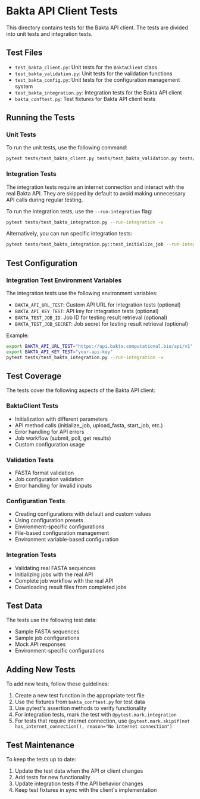 # Bakta API Client Tests

This directory contains tests for the Bakta API client. The tests are divided into unit tests and integration tests.

## Test Files

- `test_bakta_client.py`: Unit tests for the `BaktaClient` class
- `test_bakta_validation.py`: Unit tests for the validation functions
- `test_bakta_config.py`: Unit tests for the configuration management system
- `test_bakta_integration.py`: Integration tests for the Bakta API client
- `bakta_conftest.py`: Test fixtures for Bakta API client tests

## Running the Tests

### Unit Tests

To run the unit tests, use the following command:

```bash
pytest tests/test_bakta_client.py tests/test_bakta_validation.py tests/test_bakta_config.py -v
```

### Integration Tests

The integration tests require an internet connection and interact with the real Bakta API. They are skipped by default to avoid making unnecessary API calls during regular testing.

To run the integration tests, use the `--run-integration` flag:

```bash
pytest tests/test_bakta_integration.py --run-integration -v
```

Alternatively, you can run specific integration tests:

```bash
pytest tests/test_bakta_integration.py::test_initialize_job --run-integration -v
```

## Test Configuration

### Integration Test Environment Variables

The integration tests use the following environment variables:

- `BAKTA_API_URL_TEST`: Custom API URL for integration tests (optional)
- `BAKTA_API_KEY_TEST`: API key for integration tests (optional)
- `BAKTA_TEST_JOB_ID`: Job ID for testing result retrieval (optional)
- `BAKTA_TEST_JOB_SECRET`: Job secret for testing result retrieval (optional)

Example:

```bash
export BAKTA_API_URL_TEST="https://api.bakta.computational.bio/api/v1"
export BAKTA_API_KEY_TEST="your-api-key"
pytest tests/test_bakta_integration.py --run-integration -v
```

## Test Coverage

The tests cover the following aspects of the Bakta API client:

### BaktaClient Tests

- Initialization with different parameters
- API method calls (initialize_job, upload_fasta, start_job, etc.)
- Error handling for API errors
- Job workflow (submit, poll, get results)
- Custom configuration usage

### Validation Tests

- FASTA format validation
- Job configuration validation
- Error handling for invalid inputs

### Configuration Tests

- Creating configurations with default and custom values
- Using configuration presets
- Environment-specific configurations
- File-based configuration management
- Environment variable-based configuration

### Integration Tests

- Validating real FASTA sequences
- Initializing jobs with the real API
- Complete job workflow with the real API
- Downloading result files from completed jobs

## Test Data

The tests use the following test data:

- Sample FASTA sequences
- Sample job configurations
- Mock API responses
- Environment-specific configurations

## Adding New Tests

To add new tests, follow these guidelines:

1. Create a new test function in the appropriate test file
2. Use the fixtures from `bakta_conftest.py` for test data
3. Use pytest's assertion methods to verify functionality
4. For integration tests, mark the test with `@pytest.mark.integration`
5. For tests that require internet connection, use `@pytest.mark.skipif(not has_internet_connection(), reason="No internet connection")`

## Test Maintenance

To keep the tests up to date:

1. Update the test data when the API or client changes
2. Add tests for new functionality
3. Update integration tests if the API behavior changes
4. Keep test fixtures in sync with the client's implementation 